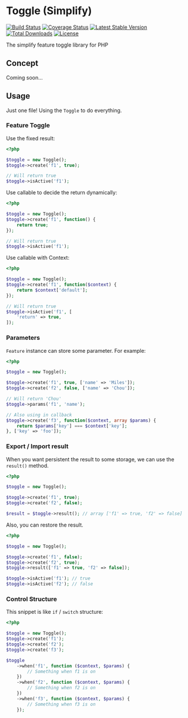 # Toggle (Simplify)

[![Build Status](https://travis-ci.com/MilesChou/toggle-simplify.svg?branch=master)](https://travis-ci.com/MilesChou/toggle-simplify)
[![Coverage Status](https://coveralls.io/repos/github/MilesChou/toggle-simplify/badge.svg)](https://coveralls.io/github/MilesChou/toggle-simplify)
[![Latest Stable Version](https://poser.pugx.org/MilesChou/toggle-simplify/v/stable)](https://packagist.org/packages/MilesChou/toggle-simplify)
[![Total Downloads](https://poser.pugx.org/MilesChou/toggle-simplify/d/total.svg)](https://packagist.org/packages/MilesChou/toggle-simplify)
[![License](https://poser.pugx.org/MilesChou/toggle-simplify/license)](https://packagist.org/packages/MilesChou/toggle-simplify)

The simplify feature toggle library for PHP

## Concept

Coming soon...

## Usage

Just one file! Using the `Toggle` to do everything.

### Feature Toggle

Use the fixed result:

```php
<?php

$toggle = new Toggle();
$toggle->create('f1', true);

// Will return true
$toggle->isActive('f1');
```

Use callable to decide the return dynamically:

```php
<?php

$toggle = new Toggle();
$toggle->create('f1', function() {
    return true;
});

// Will return true
$toggle->isActive('f1');
```

Use callable with Context:

```php
<?php

$toggle = new Toggle();
$toggle->create('f1', function($context) {
    return $context['default'];
});

// Will return true
$toggle->isActive('f1', [
    'return' => true,
]);
```

### Parameters

`Feature` instance can store some parameter. For example:

```php
<?php

$toggle = new Toggle();

$toggle->create('f1', true, ['name' => 'Miles']);
$toggle->create('f2', false, ['name' => 'Chou']);

// Will return 'Chou'
$toggle->params('f1', 'name');

// Also using in callback
$toggle->create('f3', function($context, array $params) {
    return $params['key'] === $context['key'];
}, ['key' => 'foo']);
```

### Export / Import result

When you want persistent the result to some storage, we can use the `result()` method.

```php
<?php

$toggle = new Toggle();

$toggle->create('f1', true);
$toggle->create('f2', false);

$result = $toggle->result(); // array ['f1' => true, 'f2' => false]
```

Also, you can restore the result.

```php
<?php

$toggle = new Toggle();

$toggle->create('f1', false);
$toggle->create('f2', true);
$toggle->result(['f1' => true, 'f2' => false]);

$toggle->isActive('f1'); // true
$toggle->isActive('f2'); // false
```

### Control Structure

This snippet is like `if` / `switch` structure:

```php
<?php

$toggle = new Toggle();
$toggle->create('f1');
$toggle->create('f2');
$toggle->create('f3');

$toggle
    ->when('f1', function ($context, $params) {
        // Something when f1 is on
    })
    ->when('f2', function ($context, $params) {
        // Something when f2 is on
    })
    ->when('f3', function ($context, $params) {
        // Something when f3 is on
    });
```
